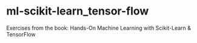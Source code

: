 # ml-scikit-learn_tensor-flow
Exercises from the book: Hands-On Machine Learning with Scikit-Learn &amp; TensorFlow
